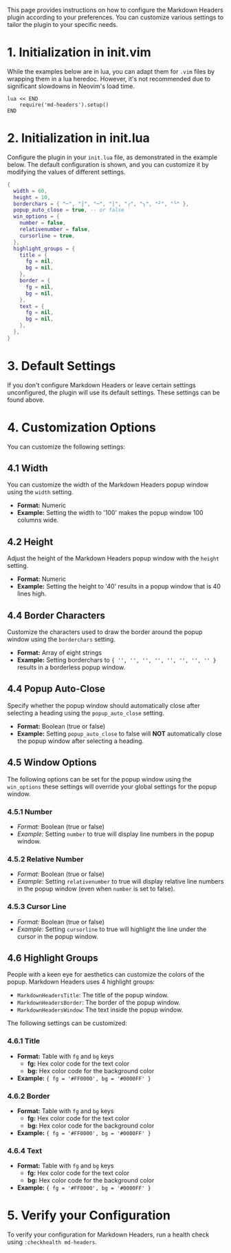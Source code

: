 This page provides instructions on how to configure the Markdown Headers plugin
according to your preferences. You can customize various settings to tailor the
plugin to your specific needs.

# 1. Initialization in init.vim

While the examples below are in lua, you can adapt them for `.vim` files by
wrapping them in a lua heredoc. However, it's not recommended due to
significant slowdowns in Neovim's load time.

```vim
lua << END
    require('md-headers').setup()
END
```

# 2. Initialization in init.lua

Configure the plugin in your `init.lua` file, as demonstrated in the example
below. The default configuration is shown, and you can customize it by
modifying the values of different settings.

```lua
{
  width = 60,
  height = 10,
  borderchars = { "─", "│", "─", "│", "╭", "╮", "╯", "╰" },
  popup_auto_close = true, -- or false
  win_options = {
    number = false,
    relativenumber = false,
    cursorline = true,
  },
  highlight_groups = {
    title = {
      fg = nil,
      bg = nil,
    },
    border = {
      fg = nil,
      bg = nil,
    },
    text = {
      fg = nil,
      bg = nil,
    },
  },
}
```

# 3. Default Settings

If you don't configure Markdown Headers or leave certain settings unconfigured,
the plugin will use its default settings. These settings can be found above.

# 4. Customization Options

You can customize the following settings:

## 4.1 Width

You can customize the width of the Markdown Headers popup window using the
`width` setting.

- **Format:** Numeric
- **Example:** Setting the width to '100' makes the popup window 100 columns wide.

## 4.2 Height

Adjust the height of the Markdown Headers popup window with the `height` setting.

- **Format:** Numeric
- **Example:** Setting the height to '40' results in a popup window that is 40
  lines high.

## 4.4 Border Characters

Customize the characters used to draw the border around the popup window using
the `borderchars` setting.

- **Format:** Array of eight strings
- **Example:** Setting borderchars to ``{ '', '', '', '', '', '', '', '' }``
  results in a borderless popup window.

## 4.4 Popup Auto-Close

Specify whether the popup window should automatically close after selecting a
heading using the `popup_auto_close` setting.

- **Format:** Boolean (true or false)
- **Example:** Setting `popup_auto_close` to false will **NOT** automatically
  close the popup window after selecting a heading.

## 4.5 Window Options

The following options can be set for the popup window using the `win_options`
these settings will override your global settings for the popup window.

### 4.5.1 Number

- *Format:* Boolean (true or false)
- *Example:* Setting `number` to true will display line numbers in the popup
  window.

### 4.5.2 Relative Number

- *Format:* Boolean (true or false)
- *Example:* Setting `relativenumber` to true will display relative line numbers
  in the popup window (even when `number` is set to false).

### 4.5.3 Cursor Line

- *Format:* Boolean (true or false)
- *Example:* Setting `cursorline` to true will highlight the line under the
  cursor in the popup window.

## 4.6 Highlight Groups

People with a keen eye for aesthetics can customize the colors of the popup.
Markdown Headers uses 4 highlight groups:

- `MarkdownHeadersTitle`: The title of the popup window.
- `MarkdownHeadersBorder`: The border of the popup window.
- `MarkdownHeadersWindow`: The text inside the popup window.

The following settings can be customized:

### 4.6.1 Title

- **Format:** Table with `fg` and `bg` keys
  - **fg:** Hex color code for the text color
  - **bg:** Hex color code for the background color
- **Example:** `{ fg = '#FF0000', bg = '#0000FF' }`

### 4.6.2 Border

- **Format:** Table with `fg` and `bg` keys
  - **fg:** Hex color code for the text color
  - **bg:** Hex color code for the background color
- **Example:** `{ fg = '#FF0000', bg = '#0000FF' }`

### 4.6.4 Text

- **Format:** Table with `fg` and `bg` keys
  - **fg:** Hex color code for the text color
  - **bg:** Hex color code for the background color
- **Example:** `{ fg = '#FF0000', bg = '#0000FF' }`

# 5. Verify your Configuration

To verify your configuration for Markdown Headers, run a health check using
`:checkhealth md-headers`.
